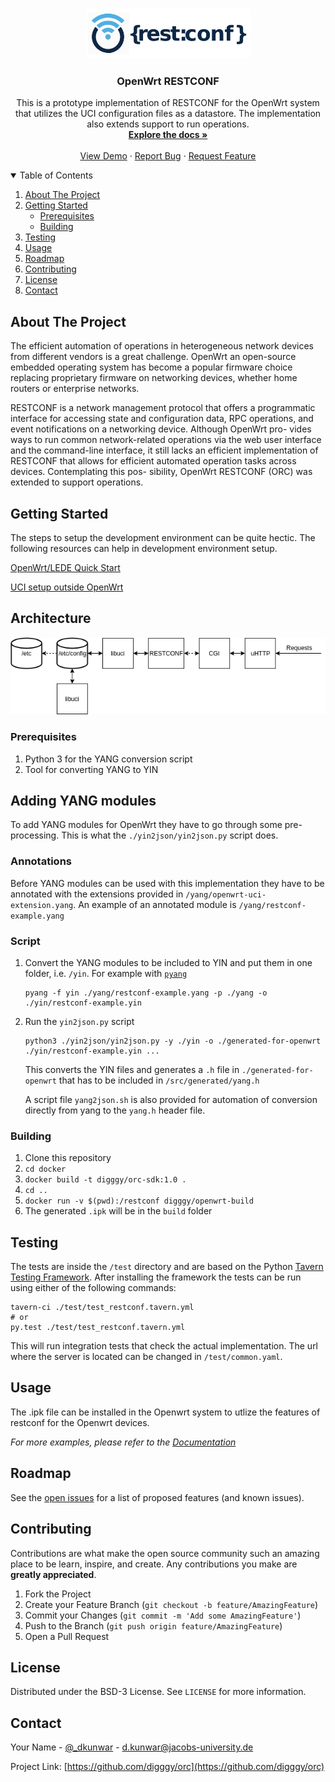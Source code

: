 
<!-- [![Contributors][contributors-shield]][contributors-url]
[![Forks][forks-shield]][forks-url]
[![Stargazers][stars-shield]][stars-url]
[![Issues][issues-shield]][issues-url]
[![MIT License][license-shield]][license-url]
[![LinkedIn][linkedin-shield]][linkedin-url] -->



<!-- PROJECT LOGO -->
<br />
<p align="center">
  <a href="https://github.com/digggy/orc">
    <img src="./docs/resources/openwrt-logo.png" alt="Logo" height="80">
  </a>

  <h3 align="center">OpenWrt RESTCONF</h3>

  <p align="center">
    This is a prototype implementation of RESTCONF for the OpenWrt system that utilizes the UCI configuration files as a datastore. The implementation also extends support to run  operations.
    <br />
    <a href="https://github.com/digggy/orc"><strong>Explore the docs »</strong></a>
    <br />
    <br />
    <a href="https://github.com/digggy/orc">View Demo</a>
    ·
    <a href="https://github.com/digggy/orc/issues">Report Bug</a>
    ·
    <a href="https://github.com/digggy/orc/issues">Request Feature</a>
  </p>
</p>



<!-- TABLE OF CONTENTS -->
<details open="open">
  <summary>Table of Contents</summary>
  <ol>
    <li>
      <a href="#about-the-project">About The Project</a>
    </li>
    <li>
      <a href="#getting-started">Getting Started</a>
      <ul>
        <li><a href="#prerequisites">Prerequisites</a></li>
        <li><a href="#building">Building</a></li>
      </ul>
    </li>
    <li><a href="#testing">Testing</a></li>
    <li><a href="#usage">Usage</a></li>
    <li><a href="#roadmap">Roadmap</a></li>
    <li><a href="#contributing">Contributing</a></li>
    <li><a href="#license">License</a></li>
    <li><a href="#contact">Contact</a></li>
  </ol>
</details>



<!-- ABOUT THE PROJECT -->
## About The Project

<!-- [![Product Name Screen Shot][product-screenshot]](https://example.com) -->

The efficient automation of operations in heterogeneous network devices from different
vendors is a great challenge. OpenWrt an open-source embedded operating system has
become a popular firmware choice replacing proprietary firmware on networking devices,
whether home routers or enterprise networks. 

RESTCONF is a network management
protocol that offers a programmatic interface for accessing state and configuration data,
RPC operations, and event notifications on a networking device. Although OpenWrt pro-
vides ways to run common network-related operations via the web user interface and
the command-line interface, it still lacks an efficient implementation of RESTCONF that
allows for efficient automated operation tasks across devices. Contemplating this pos-
sibility, OpenWrt RESTCONF (ORC) was extended to support operations.

<!-- GETTING STARTED -->
## Getting Started
The steps to setup the development environment can be quite hectic.
The following resources can help in development environment setup.

[OpenWrt/LEDE Quick Start](https://digggy.medium.com/openwrt-quick-start-493e08ed73f)

[UCI setup outside OpenWrt](https://openwrt.org/docs/techref/uci#usage_outside_of_openwrt)

## Architecture

![Architecture](docs/resources/Architecture.png)


### Prerequisites

1. Python 3 for the YANG conversion script
2. Tool for converting YANG to YIN

## Adding YANG modules

To add YANG modules for OpenWrt they have to go through some pre-processing. This is
what the `./yin2json/yin2json.py` script does.

### Annotations

Before YANG modules can be used with this implementation they have to be
annotated with the extensions provided in `/yang/openwrt-uci-extension.yang`.
An example of an annotated module is `/yang/restconf-example.yang`

### Script

1. Convert the YANG modules to be included to YIN and put them in one folder, i.e. `/yin`.
   For example with [`pyang`](https://github.com/mbj4668/pyang)
   ```console
   pyang -f yin ./yang/restconf-example.yang -p ./yang -o ./yin/restconf-example.yin 
   ```
2. Run the `yin2json.py` script
   ```console
   python3 ./yin2json/yin2json.py -y ./yin -o ./generated-for-openwrt ./yin/restconf-example.yin ...
   ```
   This converts the YIN files and generates a `.h` file in `./generated-for-openwrt` that has to be included in `/src/generated/yang.h`
   
   A script file ``yang2json.sh`` is also provided for automation of conversion directly from yang to the `yang.h` header file.

### Building

1. Clone this repository
2. `cd docker`
3. `docker build -t digggy/orc-sdk:1.0 .`
2. `cd ..`
4. `docker run -v $(pwd):/restconf digggy/openwrt-build`
5. The generated `.ipk` will be in the `build` folder
   
## Testing

The tests are inside the `/test` directory and are based on the Python
[Tavern Testing Framework](https://github.com/taverntesting/tavern). After
installing the framework the tests can be run using either of the
following commands:

```console
tavern-ci ./test/test_restconf.tavern.yml
# or
py.test ./test/test_restconf.tavern.yml
```

This will run integration tests that check the actual implementation. The
url where the server is located can be changed in `/test/common.yaml`.

<!-- USAGE EXAMPLES -->
## Usage

The .ipk file can be installed in the Openwrt system to utlize the features of 
restconf for the Openwrt devices.

_For more examples, please refer to the [Documentation](https://example.com)_


<!-- ROADMAP -->
## Roadmap

See the [open issues](https://github.com/digggy/orc/issues) for a list of proposed features (and known issues).



<!-- CONTRIBUTING -->
## Contributing

Contributions are what make the open source community such an amazing place to be learn, inspire, and create. Any contributions you make are **greatly appreciated**.

1. Fork the Project
2. Create your Feature Branch (`git checkout -b feature/AmazingFeature`)
3. Commit your Changes (`git commit -m 'Add some AmazingFeature'`)
4. Push to the Branch (`git push origin feature/AmazingFeature`)
5. Open a Pull Request



<!-- LICENSE -->
## License

Distributed under the BSD-3 License. See `LICENSE` for more information.



<!-- CONTACT -->
## Contact

Your Name - [@_dkunwar](https://twitter.com/_dkunwar) - d.kunwar@jacobs-university.de

Project Link: [https://github.com/digggy/orc](https://github.com/digggy/orc)

<!-- MARKDOWN LINKS & IMAGES -->
<!-- https://www.markdownguide.org/basic-syntax/#reference-style-links -->
[contributors-shield]: https://img.shields.io/github/contributors/othneildrew/Best-README-Template.svg?style=for-the-badge
[contributors-url]: https://github.com/digggy/orc/graphs/contributors
[forks-shield]: https://img.shields.io/github/forks/othneildrew/Best-README-Template.svg?style=for-the-badge
[forks-url]: https://github.com/digggy/orc/network/members
[stars-shield]: https://img.shields.io/github/stars/othneildrew/Best-README-Template.svg?style=for-the-badge
[stars-url]: https://github.com/digggy/orc/stargazers
[issues-shield]: https://img.shields.io/github/issues/othneildrew/Best-README-Template.svg?style=for-the-badge
[issues-url]: https://github.com/digggy/orc/issues
[license-shield]: https://img.shields.io/github/license/othneildrew/Best-README-Template.svg?style=for-the-badge
[license-url]: https://github.com/digggy/orc/blob/master/LICENSE.txt
[linkedin-shield]: https://img.shields.io/badge/-LinkedIn-black.svg?style=for-the-badge&logo=linkedin&colorB=555
[linkedin-url]: https://linkedin.com/in/othneildrew
[product-screenshot]: images/screenshot.png